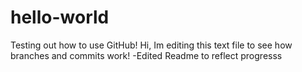 # hello-world
Testing out how to use GitHub!
Hi, Im editing this text file to see how branches and commits work!
-Edited Readme to reflect progresss
